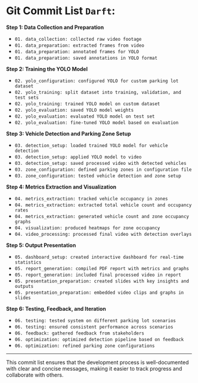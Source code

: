 # **Git Commit List `Darft`:**

**Step 1: Data Collection and Preparation**

- `01. data_collection: collected raw video footage`
- `01. data_preparation: extracted frames from video`
- `01. data_preparation: annotated frames for YOLO`
- `01. data_preparation: saved annotations in YOLO format`

**Step 2: Training the YOLO Model**

- `02. yolo_configuration: configured YOLO for custom parking lot dataset`
- `02. yolo_training: split dataset into training, validation, and test sets`
- `02. yolo_training: trained YOLO model on custom dataset`
- `02. yolo_evaluation: saved YOLO model weights`
- `02. yolo_evaluation: evaluated YOLO model on test set`
- `02. yolo_evaluation: fine-tuned YOLO model based on evaluation`

**Step 3: Vehicle Detection and Parking Zone Setup**

- `03. detection_setup: loaded trained YOLO model for vehicle detection`
- `03. detection_setup: applied YOLO model to video`
- `03. detection_setup: saved processed video with detected vehicles`
- `03. zone_configuration: defined parking zones in configuration file`
- `03. zone_configuration: tested vehicle detection and zone setup`

**Step 4: Metrics Extraction and Visualization**

- `04. metrics_extraction: tracked vehicle occupancy in zones`
- `04. metrics_extraction: extracted total vehicle count and occupancy rates`
- `04. metrics_extraction: generated vehicle count and zone occupancy graphs`
- `04. visualization: produced heatmaps for zone occupancy`
- `04. video_processing: processed final video with detection overlays`

**Step 5: Output Presentation**

- `05. dashboard_setup: created interactive dashboard for real-time statistics`
- `05. report_generation: compiled PDF report with metrics and graphs`
- `05. report_generation: included final processed video in report`
- `05. presentation_preparation: created slides with key insights and outputs`
- `05. presentation_preparation: embedded video clips and graphs in slides`

**Step 6: Testing, Feedback, and Iteration**

- `06. testing: tested system on different parking lot scenarios`
- `06. testing: ensured consistent performance across scenarios`
- `06. feedback: gathered feedback from stakeholders`
- `06. optimization: optimized detection pipeline based on feedback`
- `06. optimization: refined parking zone configurations`

---

This commit list ensures that the development process is well-documented with clear and concise messages, making it easier to track progress and collaborate with others.
